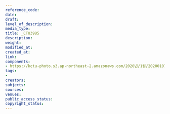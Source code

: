 ```yaml
---
reference_code: 
date: 
draft: 
level_of_description: 
media_type: 
title: _CTU3985
description: 
weight: 
modified_at: 
created_at: 
link: 
components:
- https://kctu-photo.s3.ap-northeast-2.amazonaws.com/2020년/1월/20200107_쌍용차지부+마지막+해고자+46명+사회적+합의에+따른+출근+투쟁/_CTU3985.jpg
tags:
- 
creators: 
subjects: 
sources: 
venues: 
public_access_status: 
copyright_status: 
---
```

